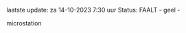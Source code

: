 laatste update: 
za 14-10-2023  7:30   uur 
Status: FAALT - geel - 
<div class="service Y">microstation</div>